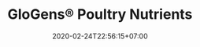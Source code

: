 ---
title: "GloGens® Poultry Nutrients"
date: 2020-02-24T22:56:15+07:00
draft: false
description: 
layout: "en/glogens-poultry-nutrients"
---